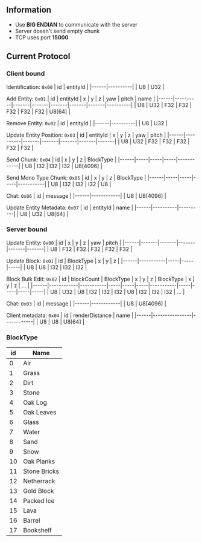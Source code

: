 ## Information
- Use **BIG ENDIAN** to communicate with the server
- Server doesn't send empty chunk
- TCP uses port **15000**

## Current Protocol

### Client bound

Identification: `0x00`
| id   | entityId |
|------|----------|
| U8   | U32      |

Add Entity: `0x01`
| id   | entityId | x     | y     | z     | yaw   | pitch | name     |
|------|----------|-------|-------|-------|-------|-------|----------|
| U8   | U32      | F32   | F32   | F32   | F32   | F32   | U8[64]   |

Remove Entity: `0x02`
| id   | entityId |
|------|----------|
| U8   | U32      |


Update Entity Position: `0x03`
| id   | entityId | x     | y     | z     | yaw   | pitch |
|------|----------|-------|-------|-------|-------|-------|
| U8   | U32      | F32   | F32   | F32   | F32   | F32   |

Send Chunk: `0x04`
| id   | x   | y   | z   | BlockType  |
|------|-----|-----|-----|------------|
| U8   | I32 | I32 | I32 | U8[4096]   |

Send Mono Type Chunk: `0x05`
| id   | x   | y   | z   | BlockType |
|------|-----|-----|-----|-----------|
| U8   | I32 | I32 | I32 | U8        |

Chat: `0x06`
| id   | message    |
|------|------------|
| U8   | U8[4096]   |

Update Entity Metadata: `0x07`
| id   | entityId | name     |
|------|----------|----------|
| U8   | U32      | U8[64]   |

### Server bound
Update Entity: `0x00`
| id   | x     | y     | z     | yaw   | pitch |
|------|-------|-------|-------|-------|-------|
| U8   | F32   | F32   | F32   | F32   | F32   |

Update Block: `0x01`
| id   | BlockType | x   | y   | z   |
|------|-----------|-----|-----|-----|
| U8   | U8        | I32 | I32 | I32 |

Block Bulk Edit: `0x02`
| id   | blockCount | BlockType | x   | y   | z   | BlockType | x   | y   | z   | ... |
|------|------------|-----------|-----|-----|-----|-----------|-----|-----|-----|-----|
| U8   | U32        | U8        | I32 | I32 | I32 | U8        | I32 | I32 | I32 | ... |

Chat: `0x03`
| id   | message    |
|------|------------|
| U8   | U8[4096]   |

Client metadata: `0x04`
| id   | renderDistance | name       |
|------|----------------|------------|
| U8   | U8             | U8[64]     |


### BlockType
| id | Name         |
|----|--------------|
| 0  | Air          |
| 1  | Grass        |
| 2  | Dirt         |
| 3  | Stone        |
| 4  | Oak Log      |
| 5  | Oak Leaves   |
| 6  | Glass        |
| 7  | Water        |
| 8  | Sand         |
| 9  | Snow         |
| 10 | Oak Planks   |
| 11 | Stone Bricks |
| 12 | Netherrack   |
| 13 | Gold Block   |
| 14 | Packed Ice   |
| 15 | Lava         |
| 16 | Barrel       |
| 17 | Bookshelf    |


